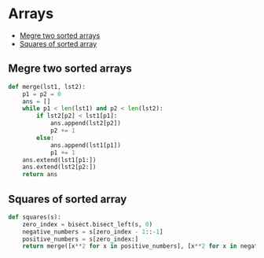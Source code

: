 # Arrays

+ [Megre two sorted arrays](#megre-two-sorted-arrays)
+ [Squares of sorted array](#squares-of-sorted-array)


## Megre two sorted arrays
```python
def merge(lst1, lst2):
    p1 = p2 = 0
    ans = []
    while p1 < len(lst1) and p2 < len(lst2):
        if lst2[p2] < lst1[p1]:
            ans.append(lst2[p2])
            p2 += 1
        else:
            ans.append(lst1[p1])
            p1 += 1
    ans.extend(lst1[p1:])
    ans.extend(lst2[p2:])
    return ans
```

## Squares of sorted array

```python
def squares(s):
    zero_index = bisect.bisect_left(s, 0)
    negative_numbers = s[zero_index - 1::-1]
    positive_numbers = s[zero_index:]
    return merge([x**2 for x in positive_numbers], [x**2 for x in negative_numbers])

```
